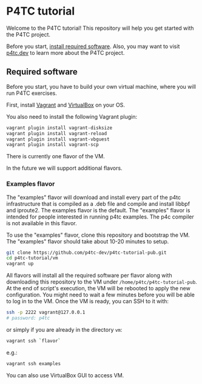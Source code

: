# P4TC tutorial

Welcome to the P4TC tutorial! This repository will help you get started with the P4TC project.

Before you start, [install required software](#required-software). Also, you may want to visit [p4tc.dev](https://www.p4tc.dev/) to learn more about the P4TC project.

<!---
## Exercises

TO DO

1. Basics
-->

## Required software

Before you start, you have to build your own virtual machine, where you will run P4TC exercises.

First, install [Vagrant](https://vagrantup.com) and [VirtualBox](https://virtualbox.org) on your OS.

You also need to install the following Vagrant plugin:

```bash
vagrant plugin install vagrant-disksize
vagrant plugin install vagrant-reload
vagrant plugin install vagrant-vbguest
vagrant plugin install vagrant-scp
```

There is currently one flavor of the VM. 

In the future we will support additional flavors.

### Examples flavor
The "examples" flavor will download and install every part of the p4tc infrastructure that is compiled as a .deb file and compile and install libbpf and iproute2. The examples flavor is the default.
The "examples" flavor is intended for people interested in running p4tc examples. The p4c compiler is not available in this flavor.

To use the "examples" flavor, clone this repository and bootstrap the VM.
The "examples" flavor should take about 10-20 minutes to setup. 

```bash
git clone https://github.com/p4tc-dev/p4tc-tutorial-pub.git
cd p4tc-tutorial/vm
vagrant up 
```

<!---
### Release flavor
The "release" flavor that will download and install every part of the p4tc infrastructure that is compiled as a .deb file and compile and install the rest along with the p4c.
The "release" flavor is intendend for most users that want to compile new p4 programs into p4c and test them.

To use the "release" flavor, clone this repository and bootstrap the VM.
The "release" flavor should take about 10-20 minutes to setup. 

```bash
git clone https://github.com/p4tc-dev/p4tc-tutorial-pub.git
cd p4tc-tutorial/vm
vagrant up release
```

### Dev flavor
The "dev" flavor will download and compile everything from scratch.
The "dev" flavor is intended for people interested in making changes also in kernel.

To use the "dev" flavor, clone this repository and bootstrap the VM.
Be advised that the "dev" flavor will require more time to complete and will take approximately one hour. 

```bash
git clone https://github.com/p4tc-dev/p4tc-tutorial-pub.git
cd p4tc-tutorial/vm
vagrant up dev
```

-->

All flavors will install all the required software per flavor along with downloading this repository to the VM under `/home/p4tc/p4tc-tutorial-pub`.
At the end of script's execution, the VM will be rebooted to apply the new configuration. You might need to wait a few minutes before you will be able to log in to the VM. Once the VM is ready, you can SSH to it with:

```bash
ssh -p 2222 vagrant@127.0.0.1
# password: p4tc
```

or simply if you are already in the directory `vm`:
```bash
vagrant ssh `flavor`
```
e.g.:
```bash
vagrant ssh examples
```

You can also use VirtualBox GUI to access VM.

<!---
# TO DO

- Allow to specify Git commit SHAs in the "dev" VM for linux kernel, iproute2 and p4c. 
-->
